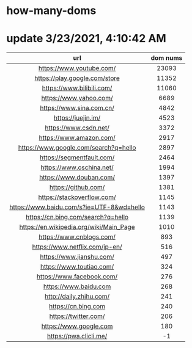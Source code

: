 # how-many-doms

# update 3/23/2021, 4:10:42 AM

url | dom nums
:-: | :-:
https://www.youtube.com/ | 23093
https://play.google.com/store | 11352
https://www.bilibili.com/ | 11060
https://www.yahoo.com/ | 6689
https://www.sina.com.cn/ | 4842
https://juejin.im/ | 4523
https://www.csdn.net/ | 3372
https://www.amazon.com/ | 2917
https://www.google.com/search?q=hello | 2897
https://segmentfault.com/ | 2464
https://www.oschina.net/ | 1994
https://www.douban.com/ | 1397
https://github.com/ | 1381
https://stackoverflow.com/ | 1145
https://www.baidu.com/s?ie=UTF-8&wd=hello | 1143
https://cn.bing.com/search?q=hello | 1139
https://en.wikipedia.org/wiki/Main_Page | 1010
https://www.cnblogs.com/ | 893
https://www.netflix.com/jp-en/ | 516
https://www.jianshu.com/ | 497
https://www.toutiao.com/ | 324
https://www.facebook.com/ | 276
https://www.baidu.com | 268
http://daily.zhihu.com/ | 241
https://cn.bing.com | 240
https://twitter.com/ | 206
https://www.google.com | 180
https://pwa.clicli.me/ | -1
